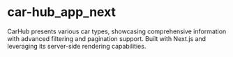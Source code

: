 # car-hub_app_next
CarHub presents various car types, showcasing comprehensive information with advanced filtering and pagination support. Built with Next.js and leveraging its server-side rendering capabilities.
